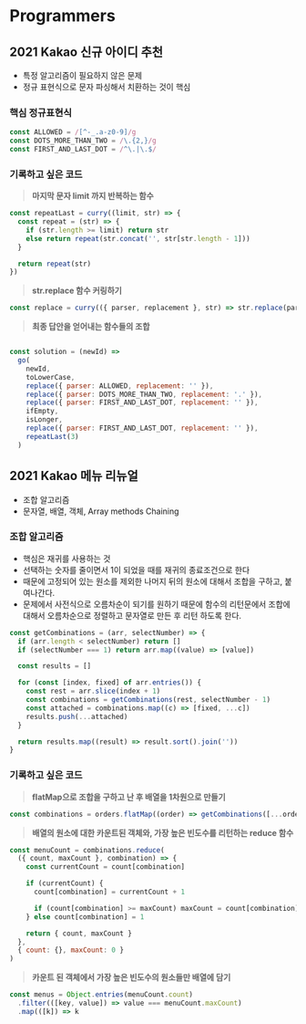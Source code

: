 # Programmers

## 2021 Kakao 신규 아이디 추천 
- 특정 알고리즘이 필요하지 않은 문제
- 정규 표현식으로 문자 파싱해서 치환하는 것이 핵심 

### 핵심 정규표현식
```js
const ALLOWED = /[^-_.a-z0-9]/g
const DOTS_MORE_THAN_TWO = /\.{2,}/g
const FIRST_AND_LAST_DOT = /^\.|\.$/
```

### 기록하고 싶은 코드
> **마지막 문자 limit 까지 반복하는 함수**
```js
const repeatLast = curry((limit, str) => {
  const repeat = (str) => {
    if (str.length >= limit) return str
    else return repeat(str.concat('', str[str.length - 1]))
  }

  return repeat(str)
})
```
> **str.replace 함수 커링하기**
```js
const replace = curry(({ parser, replacement }, str) => str.replace(parser, replacement)
```

> **최종 답안을 얻어내는 함수들의 조합**
```js

const solution = (newId) =>
  go(
    newId,
    toLowerCase,
    replace({ parser: ALLOWED, replacement: '' }),
    replace({ parser: DOTS_MORE_THAN_TWO, replacement: '.' }),
    replace({ parser: FIRST_AND_LAST_DOT, replacement: '' }),
    ifEmpty,
    isLonger,
    replace({ parser: FIRST_AND_LAST_DOT, replacement: '' }),
    repeatLast(3)
  )
```

## 2021 Kakao 메뉴 리뉴얼
- 조합 알고리즘
- 문자열, 배열, 객체, Array methods Chaining

### 조합 알고리즘 
- 핵심은 재귀를 사용하는 것
- 선택하는 숫자를 줄이면서 1이 되었을 때를 재귀의 종료조건으로 한다
- 때문에 고정되어 있는 원소를 제외한 나머지 뒤의 원소에 대해서 조합을 구하고, 붙여나간다.
- 문제에서 사전식으로 오름차순이 되기를 원하기 때문에 함수의 리턴문에서 조합에 대해서 오름차순으로 정렬하고 문자열로 만든 후 리턴 하도록 한다.

```js
const getCombinations = (arr, selectNumber) => {
  if (arr.length < selectNumber) return []
  if (selectNumber === 1) return arr.map((value) => [value])

  const results = []

  for (const [index, fixed] of arr.entries()) {
    const rest = arr.slice(index + 1)
    const combinations = getCombinations(rest, selectNumber - 1)
    const attached = combinations.map((c) => [fixed, ...c])
    results.push(...attached)
  }

  return results.map((result) => result.sort().join(''))
}
```

### 기록하고 싶은 코드 
> **flatMap으로 조합을 구하고 난 후 배열을 1차원으로 만들기**
```js
const combinations = orders.flatMap((order) => getCombinations([...order], number))
```

> **배열의 원소에 대한 카운트된 객체와, 가장 높은 빈도수를 리턴하는 reduce 함수**
```js
const menuCount = combinations.reduce(
  ({ count, maxCount }, combination) => {
    const currentCount = count[combination]

    if (currentCount) {
      count[combination] = currentCount + 1

      if (count[combination] >= maxCount) maxCount = count[combination]
    } else count[combination] = 1

    return { count, maxCount }
  },
  { count: {}, maxCount: 0 }
)
```

> **카운트 된 객체에서 가장 높은 빈도수의 원소들만 배열에 담기**
```js
const menus = Object.entries(menuCount.count)
  .filter(([key, value]) => value === menuCount.maxCount)
  .map(([k]) => k
```
